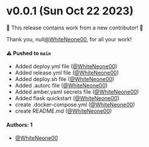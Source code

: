 # v0.0.1 (Sun Oct 22 2023)

:tada: This release contains work from a new contributor! :tada:

Thank you, null[@WhiteNeone00](https://github.com/WhiteNeone00), for all your work!

#### ⚠️ Pushed to `main`

- Added deploy.yml file ([@WhiteNeone00](https://github.com/WhiteNeone00))
- Added release.yml file ([@WhiteNeone00](https://github.com/WhiteNeone00))
- Added deploy.sh file ([@WhiteNeone00](https://github.com/WhiteNeone00))
- Added .autorc file ([@WhiteNeone00](https://github.com/WhiteNeone00))
- Added amber.yaml secrets file ([@WhiteNeone00](https://github.com/WhiteNeone00))
- Added flask quickstart ([@WhiteNeone00](https://github.com/WhiteNeone00))
- create .docker-compose.yml ([@WhiteNeone00](https://github.com/WhiteNeone00))
- create README.md ([@WhiteNeone00](https://github.com/WhiteNeone00))

#### Authors: 1

- [@WhiteNeone00](https://github.com/WhiteNeone00)
